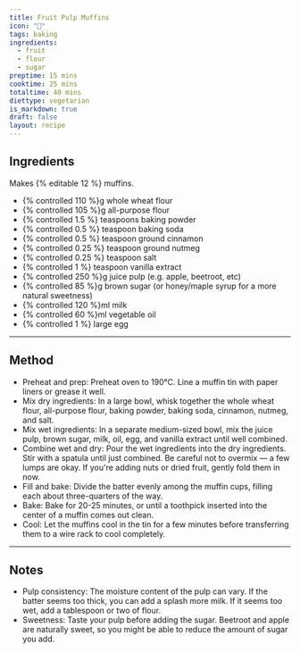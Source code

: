 ```yaml
---
title: Fruit Pulp Muffins
icon: "🍞"
tags: baking
ingredients:
  - fruit
  - flour
  - sugar
preptime: 15 mins
cooktime: 25 mins
totaltime: 40 mins
diettype: vegetarian
is_markdown: true
draft: false
layout: recipe
---
```


## Ingredients

Makes {% editable 12 %} muffins.

- {% controlled 110 %}g whole wheat flour
- {% controlled 105 %}g all-purpose flour
- {% controlled 1.5 %} teaspoons baking powder
- {% controlled 0.5 %} teaspoon baking soda
- {% controlled 0.5 %} teaspoon ground cinnamon
- {% controlled 0.25 %} teaspoon ground nutmeg
- {% controlled 0.25 %} teaspoon salt
- {% controlled 1 %} teaspoon vanilla extract
- {% controlled 250 %}g juice pulp (e.g. apple, beetroot, etc)
- {% controlled 85 %}g brown sugar (or honey/maple syrup for a more natural sweetness)
- {% controlled 120 %}ml milk
- {% controlled 60 %}ml vegetable oil
- {% controlled 1 %} large egg

---

## Method

- Preheat and prep: Preheat oven to 190°C. Line a muffin tin with paper liners or grease it well.
- Mix dry ingredients: In a large bowl, whisk together the whole wheat flour, all-purpose flour, baking powder, baking soda, cinnamon, nutmeg, and salt.
- Mix wet ingredients: In a separate medium-sized bowl, mix the juice pulp, brown sugar, milk, oil, egg, and vanilla extract until well combined.
- Combine wet and dry: Pour the wet ingredients into the dry ingredients. Stir with a spatula until just combined. Be careful not to overmix — a few lumps are okay. If you're adding nuts or dried fruit, gently fold them in now.
- Fill and bake: Divide the batter evenly among the muffin cups, filling each about three-quarters of the way.
- Bake: Bake for 20-25 minutes, or until a toothpick inserted into the center of a muffin comes out clean.
- Cool: Let the muffins cool in the tin for a few minutes before transferring them to a wire rack to cool completely.

---

## Notes

- Pulp consistency: The moisture content of the pulp can vary. If the batter seems too thick, you can add a splash more milk. If it seems too wet, add a tablespoon or two of flour.
- Sweetness: Taste your pulp before adding the sugar. Beetroot and apple are naturally sweet, so you might be able to reduce the amount of sugar you add.
